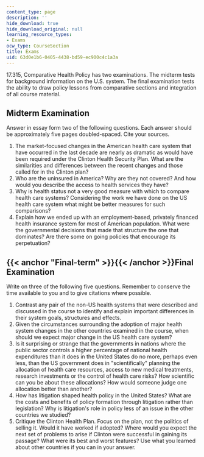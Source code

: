```yaml
---
content_type: page
description: ''
hide_download: true
hide_download_original: null
learning_resource_types:
- Exams
ocw_type: CourseSection
title: Exams
uid: 63d0e1b6-0405-4438-bd59-ec900c4c1a3a
---
```


17.315, Comparative Health Policy has two examinations. The midterm tests for background information on the U.S. system. The final examination tests the ability to draw policy lessons from comparative sections and integration of all course material.

Midterm Examination
-------------------

Answer in essay form two of the following questions. Each answer should be approximately five pages doubled-spaced. Cite your sources.

1.  The market-focused changes in the American health care system that have occurred in the last decade are nearly as dramatic as would have been required under the Clinton Health Security Plan. What are the similarities and differences between the recent changes and those called for in the Clinton plan?
2.  Who are the uninsured in America? Why are they not covered? And how would you describe the access to health services they have?
3.  Why is health status not a very good measure with which to compare health care systems? Considering the work we have done on the US health care system what might be better measures for such comparisons?
4.  Explain how we ended up with an employment-based, privately financed health insurance system for most of American population. What were the governmental decisions that made that structure the one that dominates? Are there some on going policies that encourage its perpetuation?

{{< anchor "Final-term" >}}{{< /anchor >}}Final Examination
-----------------------------------------------------------

Write on three of the following five questions. Remember to conserve the time available to you and to give citations where possible.

1.  Contrast any pair of the non-US health systems that were described and discussed in the course to identify and explain important differences in their system goals, structures and effects.
2.  Given the circumstances surrounding the adoption of major health system changes in the other countries examined in the course, when should we expect major change in the US health care system?
3.  Is it surprising or strange that the governments in nations where the public sector controls a higher percentage of national health expenditures than it does in the United States do no more, perhaps even less, than the US government does in "scientifically" planning the allocation of health care resources, access to new medical treatments, research investments or the control of health care risks? How scientific can you be about these allocations? How would someone judge one allocation better than another?
4.  How has litigation shaped health policy in the United States? What are the costs and benefits of policy formation through litigation rather than legislation? Why is litigation's role in policy less of an issue in the other countries we studied?
5.  Critique the Clinton Health Plan. Focus on the plan, not the politics of selling it. Would it have worked if adopted? Where would you expect the next set of problems to arise if Clinton were successful in gaining its passage? What were its best and worst features? Use what you learned about other countries if you can in your answer.
